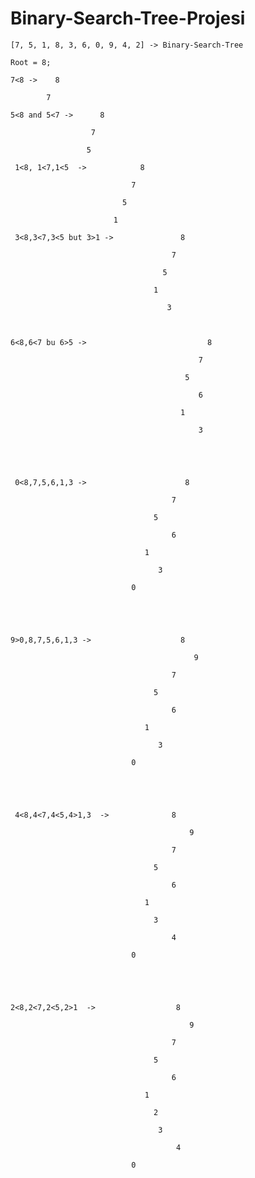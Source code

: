 # Binary-Search-Tree-Projesi



`[7, 5, 1, 8, 3, 6, 0, 9, 4, 2] -> Binary-Search-Tree` 

`Root = 8;`

`7<8 ->    8`

`        7`

` 5<8 and 5<7 ->      8 `      

`                   7  `

`                 5`

` 1<8, 1<7,1<5  ->            8`

`                           7`  

`                         5`

`                       1`

` 3<8,3<7,3<5 but 3>1 ->               8`

`                                    7`

`                                  5`

`                                1`

`                                   3`

`                                   `

`6<8,6<7 bu 6>5 ->                           8`

`                                          7`

`                                        5 `

`                                          6`

`                                      1`

`                                          3`

`                                          `

`                                         ` 

` 0<8,7,5,6,1,3 ->                      8`

`                                    7`

`                                 5 `

`                                    6`

`                              1`

`                                 3`     

`                           0`

`                                 `

`                                      `

`9>0,8,7,5,6,1,3 ->                    8`

`                                         9`  

`                                    7`

`                                 5 `

`                                    6`

`                              1`

`                                 3`     

`                           0`

`                                     `

`                                     `

` 4<8,4<7,4<5,4>1,3  ->              8`

`                                        9`  

`                                    7`

`                                 5 `

`                                    6`

`                              1`

`                                 3 `

`                                    4`

`                           0`

`                           `

`                           `

`2<8,2<7,2<5,2>1  ->                  8`

`                                        9`  

`                                    7`

`                                 5 `

`                                    6`

`                              1`

`                                2`

`                                  3 `

`                                     4`

`                           0`                    
